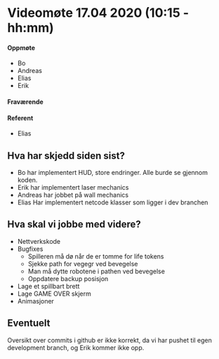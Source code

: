 # Videomøte 17.04 2020 (10:15 - hh:mm)

#### Oppmøte
- Bo
- Andreas
- Elias
- Erik

#### Fraværende

#### Referent
- Elias

## Hva har skjedd siden sist?
- Bo har implementert HUD, store endringer. Alle burde se gjennom koden.
- Erik har implementert laser mechanics
- Andreas har jobbet på wall mechanics
- Elias Har implementert netcode klasser som ligger i dev branchen

## Hva skal vi jobbe  med videre?
- Nettverkskode
- Bugfixes
  - Spilleren må dø når de er tomme for life tokens
  - Sjekke path for vegegr ved bevegelse
  - Man må dytte robotene i pathen ved bevegelse
  - Oppdatere backup posisjon
- Lage et spillbart brett
- Lage GAME OVER skjerm
- Animasjoner

## Eventuelt
Oversikt over commits i github er ikke korrekt, da vi har pushet til egen development branch, og Erik kommer ikke opp.
